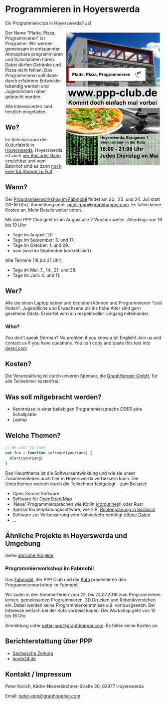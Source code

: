 # Programmieren in Hoyerswerda

Ein Programmierclub in Hoyerswerda? Ja!

<a href="./assets/img/ppp-flyer.png"><img align="right" src="./assets/img/ppp-flyer-small.png" style="padding: 8px"/></a>

Der Name "Platte, Pizza, Programmieren" ist Programm. Wir werden gemeinsam in entspannter Atmosphäre programmieren und Schallplatten hören. Dabei dürfen Getränke und Pizza nicht fehlen. Das Programmieren soll dabei durch erfahrene Entwickler lebendig werden und Jugendlichen näher gebracht werden.

Alle Interessierten sind herzlich eingeladen.

## Wo?

Im Seminarraum der [Kulturfabrik in Hoyerswerda](https://graphhopper.com/maps/?point=&point=51.438902%2C14.245647). Hoyerswerda ist auch [per Bus oder Bahn erreichbar](https://www.bahn.de) und vom Bahnhof sind es dann [noch eine 1/4 Stunde zu Fuß](https://graphhopper.com/maps/?point=Hoyerswerda%20Bahnhofsallee%201&point=Kulturfabrik%20Hoyerswerda&vehicle=foot).

## Wann?


Der [Programmierworkshop im Fabmobil](./README.md#programmierworkshop-im-fabmobil) findet am 22., 23. und 24. Juli statt (10-16 Uhr). Anmeldung unter peter-ppp@graphhopper.com. Es fallen keine Kosten an. Mehr Details weiter unten.

Mit dem PPP Club geht es im August alle 2 Wochen weiter. Allerdings von 16 bis 19 Uhr:

 * Tage im August: 20.
 * Tage im September: 3. und 17.
 * Tage im Oktober: 1. und 29.
 * usw (wird im September konkretisiert)

Alte Termine (18 bis 21 Uhr)

 * Tage im Mai: 7., 14., 21. und 28.
 * Tage im Juni: 4. und 11.

## Wer?

Alle die einen Laptop haben und bedienen können und Programmieren "cool finden". Jugendliche und Erwachsene bis ins hohe Alter sind gern gesehene Gäste. Erwartet wird ein respektvoller Umgang miteinander.

### Who?

You don't speak German? No problem if you know a bit English! Join us and contact us if you have questions. You can copy and paste this text into [deepl.com](https://www.deepl.com)

## Kosten?

Die Veranstaltung ist durch unseren Sponsor, die [GraphHopper GmbH](https://www.graphhopper.com/), für alle Teilnehmer kostenfrei.

## Was soll mitgebracht werden?

 * Kenntnisse in einer beliebigen Programmiersprache *ODER* eine Schallplatte
 * Laptop

## Welche Themen?

```js
// We want to have
var fun = function software(yourLang) {
  alert(yourLang)
}
```

Das Hauptthema ist die Softwareentwicklung und wie sie unser Zusammenleben auch hier in Hoyerswerda verbessern kann. Die Unterthemen werden durch die Teilnehmer festgelegt - zum Beispiel:

 * Open Source Software
 * Software für [OpenStreetMap](https://www.openstreetmap.org)
 * 'Neue' Programmiersprachen wie Kotlin ([coroutines](https://www.youtube.com/watch?v=hb0hfHVWCS0)!) oder Rust
 * Spezial Routenplanungssoftware, wie z.B. [Routenplanung in Sorbisch](https://graphhopper.com/maps/?point=GraphHopper%20Hoyerswerda&point=Wittichenau&locale=hsb&layer=Sorbian%20Language)
 * Software zur Verbesserung vom Nahverkehr benötigt [offene Daten](https://rettedeinennahverkehr.de/)
 * ...
 
## Ähnliche Projekte in Hoyerswerda und Umgebung

Siehe [ähnliche Projekte](./similar-projects.html)


### Programmierworkshop im Fabmobil

Das [Fabmobil](http://fabmobil.org/), der PPP Club und die [Kufa](https://www.kufa-hoyerswerda.de/) präsentieren den Programmierworkshop im Fabmobil.

Wir laden in den Sommerferien vom 22. bis 24.07.2019 zum Programmieren lernen, gemeinsamen Programmieren, 3D Drucken und Robotikverstehen ein. Dabei werden keine Programmierkenntnisse o.ä. vorrausgesetzt. Bei Interesse einfach bei der Kufa vorbeischauen. Der Workshop geht von 10 bis 16 Uhr.

Anmeldung unter peter-ppp@graphhopper.com. Es fallen keine Kosten an.

## Berichterstattung über PPP

 * [Sächsische Zeitung](https://www.saechsische.de/programmier-club-startet-5066220.html)
 * [hoyte24.de](https://hoyte24.de/newsreader2/programmier-club-startet.html)

## Kontakt / Impressum

Peter Karich, Käthe-Niederkirchner-Straße 30, 02977 Hoyerswerda

Email: peter-ppp@graphhopper.com
